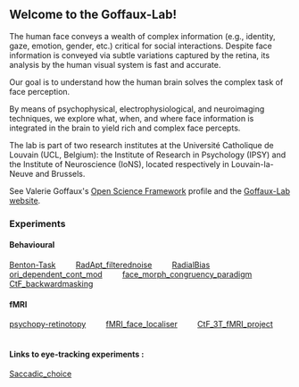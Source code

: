## Welcome to the Goffaux-Lab!

The human face conveys a wealth of complex information (e.g., identity, gaze,
emotion, gender, etc.) critical for social interactions. Despite face
information is conveyed via subtle variations captured by the retina, its
analysis by the human visual system is fast and accurate.

Our goal is to understand how the human brain solves the complex task of face
perception.

By means of psychophysical, electrophysiological, and neuroimaging techniques,
we explore what, when, and where face information is integrated in the brain to
yield rich and complex face percepts.

The lab is part of two research institutes at the Université Catholique de
Louvain (UCL, Belgium): the Institute of Research in Psychology (IPSY) and the
Institute of Neuroscience (IoNS), located respectively in Louvain-la-Neuve and
Brussels.

See Valerie Goffaux's [Open Science Framework](https://osf.io/zxjkh/) profile
and the [Goffaux-Lab
website](https://sites.uclouvain.be/goffauxlab/index.html).

### Experiments
#### Behavioural
[Benton-Task](https://github.com/Goffaux-Lab/Benton-Task) &emsp;&emsp;
[RadApt_filterednoise](https://github.com/Goffaux-Lab/RadApt_filterednoise) &emsp;&emsp;
[RadialBias](https://github.com/Goffaux-Lab/RadialBias) &emsp;&emsp;
[ori_dependent_cont_mod](https://github.com/Goffaux-Lab/ori_dependent_cont_mod) &emsp;&emsp;
[face_morph_congruency_paradigm](https://github.com/Goffaux-Lab/face_morph_congruency_paradigm) &emsp;&emsp;
[CtF_backwardmasking](https://github.com/Goffaux-Lab/CtF_backwardmasking_behavioural) &emsp;&emsp;

#### fMRI 
[psychopy-retinotopy](https://github.com/Goffaux-Lab/psychopy-retinotopy) &emsp;&emsp;
[fMRI_face_localiser](https://github.com/Goffaux-Lab/fMRI_face_localiser) &emsp;&emsp;
[CtF_3T_fMRI_project](https://github.com/Goffaux-Lab/CtF_3T_fMRI_project) &emsp;&emsp;

#### Links to eye-tracking experiments :
[Saccadic_choice](https://github.com/Goffaux-Lab/Saccadic_choice) &emsp;&emsp;
